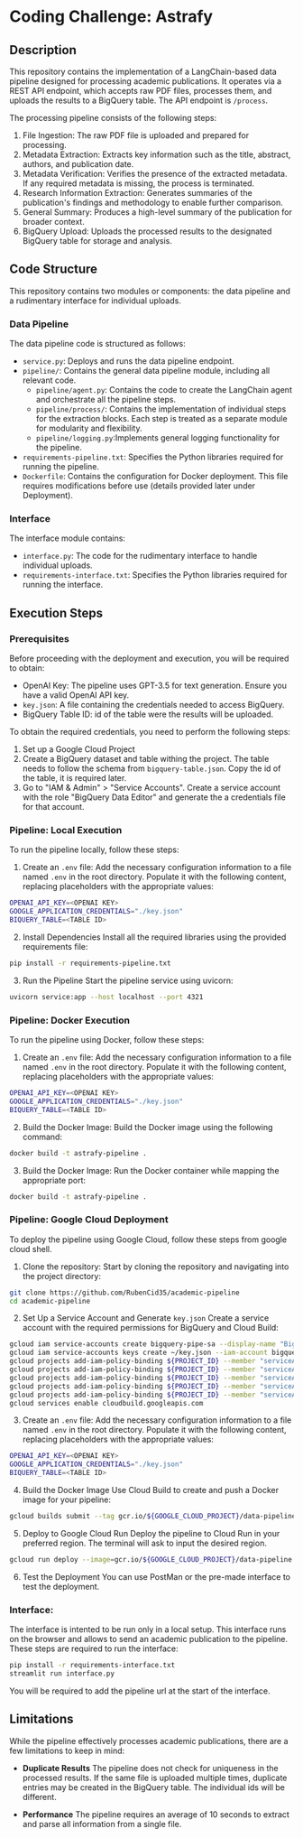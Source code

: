 # Coding Challenge: Astrafy

## Description

This repository contains the implementation of a LangChain-based data pipeline designed for processing academic publications. It operates via a REST API endpoint, which accepts raw PDF files, processes them, and uploads the results to a BigQuery table. The API endpoint is `/process`.

The processing pipeline consists of the following steps:

1. File Ingestion: The raw PDF file is uploaded and prepared for processing.
2. Metadata Extraction: Extracts key information such as the title, abstract, authors, and publication date.
3. Metadata Verification: Verifies the presence of the extracted metadata. If any required metadata is missing, the process is terminated.
4. Research Information Extraction: Generates summaries of the publication's findings and methodology to enable further comparison.
5. General Summary: Produces a high-level summary of the publication for broader context.
6. BigQuery Upload: Uploads the processed results to the designated BigQuery table for storage and analysis.

## Code Structure

This repository contains two modules or components: the data pipeline and a rudimentary interface
for individual uploads. 

### Data Pipeline
The data pipeline code is structured as follows:

* `service.py`: Deploys and runs the data pipeline endpoint.
* `pipeline/`:  Contains the general data pipeline module, including all relevant code.
    * `pipeline/agent.py`: Contains the code to create the LangChain agent and orchestrate all the pipeline steps.
    * `pipeline/process/`: Contains the implementation of individual steps for the extraction blocks. Each step is treated as a separate module for modularity and flexibility.
    * `pipeline/logging.py`:Implements general logging functionality for the pipeline.
* `requirements-pipeline.txt`: Specifies the Python libraries required for running the pipeline.
* `Dockerfile`: Contains the configuration for Docker deployment. This file requires modifications before use (details provided later under Deployment).

### Interface
The interface module contains:

* `interface.py`: The code for the rudimentary interface to handle individual uploads.
* `requirements-interface.txt`: Specifies the Python libraries required for running the interface.

## Execution Steps
### Prerequisites

Before proceeding with the deployment and execution, you will be required to obtain:
* OpenAI Key: The pipeline uses GPT-3.5 for text generation. Ensure you have a valid OpenAI API key.
* `key.json`: A file containing the credentials needed to access BigQuery. 
* BigQuery Table ID: id of the table were the results will be uploaded.

To obtain the required credentials, you need to perform the following steps:
1. Set up a Google Cloud Project
2. Create a BigQuery dataset and table withing the project. The table needs to follow the schema from `bigquery-table.json`. Copy the id of the table, it is required later. 
3. Go to "IAM & Admin" > "Service Accounts". Create a service account with the role "BigQuery Data Editor" and generate the a credentials file for that account.

### Pipeline: Local Execution
To run the pipeline locally, follow these steps:

1. Create an `.env` file:
    Add the necessary configuration information to a file named `.env` in the root directory. Populate it with the following content, replacing placeholders with the appropriate values:

```bash
OPENAI_API_KEY=<OPENAI KEY>
GOOGLE_APPLICATION_CREDENTIALS="./key.json"
BIQUERY_TABLE=<TABLE ID>
```
2. Install Dependencies
    Install all the required libraries using the provided requirements file:
```bash
pip install -r requirements-pipeline.txt
```
3. Run the Pipeline
    Start the pipeline service using uvicorn:
```bash
uvicorn service:app --host localhost --port 4321
```

### Pipeline: Docker Execution
To run the pipeline using Docker, follow these steps:

1. Create an `.env` file:
    Add the necessary configuration information to a file named `.env` in the root directory. Populate it with the following content, replacing placeholders with the appropriate values:

```bash
OPENAI_API_KEY=<OPENAI KEY>
GOOGLE_APPLICATION_CREDENTIALS="./key.json"
BIQUERY_TABLE=<TABLE ID>
```
2. Build the Docker Image:
    Build the Docker image using the following command:
```bash
docker build -t astrafy-pipeline . 
```
3. Build the Docker Image:
    Run the Docker container while mapping the appropriate port:
```bash
docker build -t astrafy-pipeline . 
```

### Pipeline: Google Cloud Deployment

To deploy the pipeline using Google Cloud, follow these steps from google cloud shell.
1. Clone the repository:
    Start by cloning the repository and navigating into the project directory:
```bash
git clone https://github.com/RubenCid35/academic-pipeline
cd academic-pipeline
```
2. Set Up a Service Account and Generate `key.json`
    Create a service account with the required permissions for BigQuery and Cloud Build:
```bash
gcloud iam service-accounts create bigquery-pipe-sa --display-name "Bigquery Academic Librarian"
gcloud iam service-accounts keys create ~/key.json --iam-account bigquery-pipe-sa@${PROJECT_ID}.iam.gserviceaccount.com
gcloud projects add-iam-policy-binding ${PROJECT_ID} --member "serviceAccount:bigquery-pipe-sa@${PROJECT_ID}.iam.gserviceaccount.com"
gcloud projects add-iam-policy-binding ${PROJECT_ID} --member "serviceAccount:bigquery-pipe-sa@${PROJECT_ID}.iam.gserviceaccount.com" 
gcloud projects add-iam-policy-binding ${PROJECT_ID} --member "serviceAccount:bigquery-pipe-sa@${PROJECT_ID}.iam.gserviceaccount.com" --role "roles/bigquery.user"
gcloud projects add-iam-policy-binding ${PROJECT_ID} --member "serviceAccount:bigquery-pipe-sa@${PROJECT_ID}.iam.gserviceaccount.com" --role "roles/bigquery.editor"
gcloud projects add-iam-policy-binding ${PROJECT_ID} --member "serviceAccount:bigquery-pipe-sa@${PROJECT_ID}.iam.gserviceaccount.com" --role "roles/bigquery.dataEditor"
gcloud services enable cloudbuild.googleapis.com
```
3. Create an `.env` file:
    Add the necessary configuration information to a file named `.env` in the root directory. Populate it with the following content, replacing placeholders with the appropriate values:

```bash
OPENAI_API_KEY=<OPENAI KEY>
GOOGLE_APPLICATION_CREDENTIALS="./key.json"
BIQUERY_TABLE=<TABLE ID>
```
4. Build the Docker Image
    Use Cloud Build to create and push a Docker image for your pipeline:
```bash
gcloud builds submit --tag gcr.io/${GOOGLE_CLOUD_PROJECT}/data-pipeline:1.0.0 .
```
5. Deploy to Google Cloud Run
Deploy the pipeline to Cloud Run in your preferred region. The terminal will ask to input the desired region.
```bash
gcloud run deploy --image=gcr.io/${GOOGLE_CLOUD_PROJECT}/data-pipeline:1.0.0 --platform managed --allow-unauthenticated
```
6. Test the Deployment
You can use PostMan or the pre-made interface to test the deployment.

### Interface:
The interface is intented to be run only in a local setup. This interface runs on the browser and allows to send an academic publication to the pipeline.
These steps are required to run the interface:
```bash
pip install -r requirements-interface.txt
streamlit run interface.py
```
You will be required to add the pipeline url at the start of the interface.


## Limitations

While the pipeline effectively processes academic publications, there are a few limitations to keep in mind:

* **Duplicate Results**
    The pipeline does not check for uniqueness in the processed results. If the same file is uploaded multiple times, duplicate entries may be created in the BigQuery table. The individual ids will be different.

* **Performance**
    The pipeline requires an average of 10 seconds to extract and parse all information from a single file.